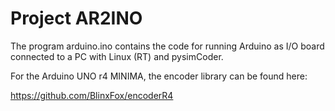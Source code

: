 # Project AR2INO

The program arduino.ino contains the code for running Arduino as I/O board connected to a PC with Linux (RT) and pysimCoder.

For the Arduino UNO r4 MINIMA, the encoder library can be found here:

https://github.com/BlinxFox/encoderR4

